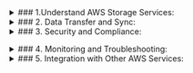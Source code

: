 <details><summary>### 1.Understand AWS Storage Services:
</summary>

Amazon S3 (Simple Storage Service): Learn about buckets, objects, storage classes (Standard, Intelligent-Tiering, Glacier, etc.), permissions (IAM policies, bucket policies), versioning, encryption options, and lifecycle policies.

Amazon EBS (Elastic Block Store): Understand volume types (SSD-backed, HDD-backed), snapshots, encryption, and performance options.

Amazon EFS (Elastic File System): Key features include POSIX file system semantics, scalability, performance modes (General Purpose, Max I/O), and lifecycle management.
</details>

<details>

<summary> ### 2. Data Transfer and Sync: </summary>
AWS Storage Gateway: Understand the purpose and usage of Gateway-Cached, Gateway-Stored, and Gateway-Virtual Tape Library (VTL) configurations.

AWS DataSync: Learn about data transfer acceleration, options for offline data transfer, and use cases.
</details>
<details>
<summary>### 3. Security and Compliance:</summary>
Encryption: Know about encryption at rest (SSE-S3, SSE-KMS, SSE-C) and encryption in transit.

Compliance: Understand how AWS services can help with compliance requirements (HIPAA, GDPR, etc.).</details>
<details>
<summary>### 4. Monitoring and Troubleshooting:</summary>
CloudWatch: Learn how to monitor storage usage, set alarms, and understand CloudWatch Logs.

AWS Trusted Advisor: Understand how it helps optimize costs, improve performance, and ensure security.

</details>
<details>
<summary>### 5. Integration with Other AWS Services:</summary>
AWS IAM: Understand permissions and policies related to storage services.

AWS Lambda: Know how it integrates with S3 events for serverless processing.

AWS CLI and SDKs: Familiarize yourself with command-line tools and SDKs for managing AWS storage programmatically.</details>
